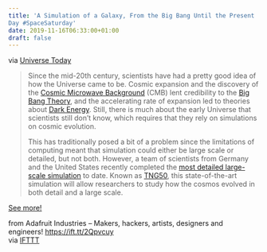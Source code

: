 ```yaml
---
title: 'A Simulation of a Galaxy, From the Big Bang Until the Present
Day #SpaceSaturday'
date: 2019-11-16T06:33:00+01:00
draft: false
---
```


via [Universe Today](https://www.universetoday.com/143977/watch-a-simulation-of-a-galaxy-from-the-big-bang-until-the-present-day/)

> Since the mid-20th century, scientists have had a pretty good idea of how the Universe came to be. Cosmic expansion and the discovery of the [Cosmic Microwave Background](https://www.universetoday.com/135288/what-is-the-cosmic-microwave-background/) (CMB) lent credibility to the [Big Bang Theory](https://www.universetoday.com/54756/what-is-the-big-bang-theory/), and the accelerating rate of expansion led to theories about [Dark Energy](https://www.universetoday.com/119363/how-do-we-know-dark-energy-exists/). Still, there is much about the early Universe that scientists still don’t know, which requires that they rely on simulations on cosmic evolution.
> 
> This has traditionally posed a bit of a problem since the limitations of computing meant that simulation could either be large scale or detailed, but not both. However, a team of scientists from Germany and the United States recently completed the [most detailed large-scale simulation](https://ras.ac.uk/news-and-press/research-highlights/galactic-fountains-and-carousels-order-emerging-chaos) to date. Known as [TNG50](https://www.tng-project.org/), this state-of-the-art simulation will allow researchers to study how the cosmos evolved in both detail and a large scale.

[See more!](https://www.universetoday.com/143977/watch-a-simulation-of-a-galaxy-from-the-big-bang-until-the-present-day/)

  
  
from Adafruit Industries – Makers, hackers, artists, designers and engineers! https://ift.tt/2Qpvcuy  
via [IFTTT](https://ifttt.com/?ref=da&site=blogger)